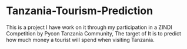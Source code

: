 # Tanzania-Tourism-Prediction
This is a project I have work on it through my participation in a ZINDI Competition by Pycon Tanzania Community, The target of It is to predict how much money a tourist will spend when visiting Tanzania.
